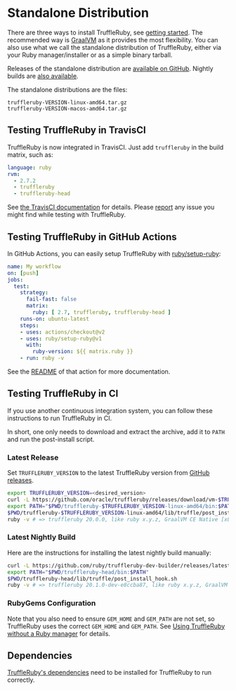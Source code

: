 # Standalone Distribution

There are three ways to install TruffleRuby, see
[getting started](../../README.md#getting-started). The recommended way is
[GraalVM](installing-graalvm.md) as it provides the most flexibility.
You can also use what we call the standalone distribution of TruffleRuby,
either via your Ruby manager/installer or as a simple binary tarball.

Releases of the standalone distribution are
[available on GitHub](https://github.com/oracle/truffleruby/releases/latest).
Nightly builds are [also available](https://github.com/ruby/truffleruby-dev-builder/releases/latest).

The standalone distributions are the files:

```
truffleruby-VERSION-linux-amd64.tar.gz
truffleruby-VERSION-macos-amd64.tar.gz
```

## Testing TruffleRuby in TravisCI

TruffleRuby is now integrated in TravisCI.
Just add `truffleruby` in the build matrix, such as:

```yaml
language: ruby
rvm:
  - 2.7.2
  - truffleruby
  - truffleruby-head
```

See [the TravisCI documentation](https://docs.travis-ci.com/user/languages/ruby#truffleruby) for details.
Please [report](https://github.com/oracle/truffleruby/issues) any issue you might find while testing with TruffleRuby.

## Testing TruffleRuby in GitHub Actions

In GitHub Actions, you can easily setup TruffleRuby with [ruby/setup-ruby](https://github.com/ruby/setup-ruby):

```yaml
name: My workflow
on: [push]
jobs:
  test:
    strategy:
      fail-fast: false
      matrix:
        ruby: [ 2.7, truffleruby, truffleruby-head ]
    runs-on: ubuntu-latest
    steps:
    - uses: actions/checkout@v2
    - uses: ruby/setup-ruby@v1
      with:
        ruby-version: ${{ matrix.ruby }}
    - run: ruby -v
```

See the [README](https://github.com/marketplace/actions/setup-ruby-jruby-and-truffleruby) of that action for more documentation.

## Testing TruffleRuby in CI

If you use another continuous integration system, you can follow these
instructions to run TruffleRuby in CI.

In short, one only needs to download and extract the archive, add it to `PATH`
and run the post-install script.

### Latest Release

Set `TRUFFLERUBY_VERSION` to the latest TruffleRuby version from
[GitHub releases](https://github.com/oracle/truffleruby/releases/latest).

```bash
export TRUFFLERUBY_VERSION=<desired_version>
curl -L https://github.com/oracle/truffleruby/releases/download/vm-$TRUFFLERUBY_VERSION/truffleruby-$TRUFFLERUBY_VERSION-linux-amd64.tar.gz | tar xz
export PATH="$PWD/truffleruby-$TRUFFLERUBY_VERSION-linux-amd64/bin:$PATH"
$PWD/truffleruby-$TRUFFLERUBY_VERSION-linux-amd64/lib/truffle/post_install_hook.sh
ruby -v # => truffleruby 20.0.0, like ruby x.y.z, GraalVM CE Native [x86_64-linux]
```

### Latest Nightly Build

Here are the instructions for installing the latest nightly build manually:

```bash
curl -L https://github.com/ruby/truffleruby-dev-builder/releases/latest/download/truffleruby-head-ubuntu-18.04.tar.gz | tar xz
export PATH="$PWD/truffleruby-head/bin:$PATH"
$PWD/truffleruby-head/lib/truffle/post_install_hook.sh
ruby -v # => truffleruby 20.1.0-dev-e8ccba87, like ruby x.y.z, GraalVM CE Native [x86_64-linux]
```

### RubyGems Configuration

Note that you also need to ensure `GEM_HOME` and `GEM_PATH` are not set, so
TruffleRuby uses the correct `GEM_HOME` and `GEM_PATH`.
See [Using TruffleRuby without a Ruby manager](ruby-managers.md#using-truffleruby-without-a-ruby-manager)
for details.

## Dependencies

[TruffleRuby's dependencies](../../README.md#dependencies) need to be installed
for TruffleRuby to run correctly.
